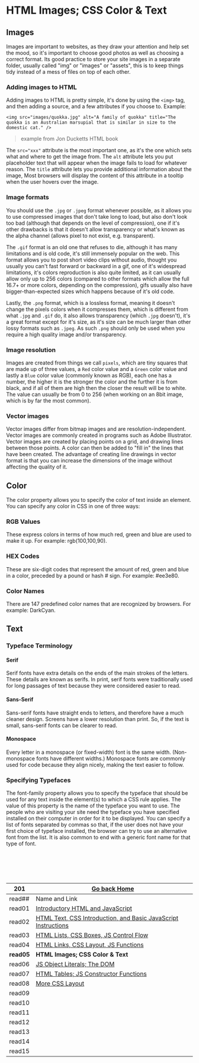 # HTML Images; CSS Color & Text

## Images

Images are important to websites, as they draw your attention and help set the mood, so it's important to choose good photos as well as choosing a correct format.
Its good practice to store your site images in a separate folder, usually called "img" or "images" or "assets", this is to keep things tidy instead of a mess of files on top of each other.

### Adding images to HTML

Adding images to HTML is pretty simple, it's done by using the `<img>` tag, and then adding a source, and a few attributes if you choose to.
Example:

```
<img src="images/quokka.jpg" alt="A family of quokka" title="The quokka is an Australian marsupial that is similar in size to the domestic cat." />
```
> example from Jon Ducketts HTML book

The `src="xxx"` attribute is the most important one, as it's the one which sets what and where to get the image from. The `alt` attribute lets you put placeholder text that will appear when the image fails to load for whatever reason. The `title` attribute lets you provide additional information about the image, Most browsers will display the content of this attribute in a tooltip when the user hovers over the image.

### Image formats

You should use the `.jpg` or `.jpeg` format whenever possible, as it allows you to use compressed images that don't take long to load, but also don't look too bad (although that depends on the level of compression), one if it's other drawbacks is that it doesn't allow transparency or what's known as the alpha channel (allows pixel to not exist, e.g. transparent).

The `.gif` format is an old one that refuses to die, although it has many limitations and is old code, it's still immensely popular on the web. This format allows you to post short video clips without audio, thought you usually you can't fast forward or backward in a gif, one of it's widespread limitations, it's colors reproduction is also quite limited, as it can usually allow only up to 256 colors (compared to other formats which allow the full 16.7+ or more colors, depending on the compression), gifs usually also have bigger-than-expected sizes which happens because of it's old code.

Lastly, the `.png` format, which is a lossless format, meaning it doesn't change the pixels colors when it compresses them, which is different from what `.jpg` and `.gif` do, it also allows transparency (which `.jpg` doesn't), it's a great format except for it's size, as it's size can be much larger than other lossy formats such as `.jpeg`. As such `.png` should only be used when you require a high quality image and/or transparency.

### Image resolution 

Images are created from things we call `pixels`, which are tiny squares that are made up of three values, a `Red` color value and a `Green` color value and lastly a `Blue` color value (commonly known as RGB), each one has a number, the higher it is the stronger the color and the further it is from black, and if all of them are high then the closer the result will be to white. The value can usually be from 0 to 256 (when working on an 8bit image, which is by far the most common).


### Vector images

Vector images differ from bitmap images and are resolution-independent. Vector images are commonly created in programs such as Adobe Illustrator.
Vector images are created by placing points on a grid, and drawing lines between those points. A color can then be added to "fill in" the lines that have been created. The advantage of creating line drawings in vector format is that you can increase the dimensions of the image without affecting the quality of it.

## Color

The color property allows you to specify the color of text inside an element. You can specify any color in CSS in one of three ways:

### RGB Values

These express colors in terms of how much red, green and blue are used to make it up. For example: rgb(100,100,90).

### HEX Codes

These are six-digit codes that represent the amount of red, green and blue in a color,
preceded by a pound or hash # sign. For example: #ee3e80.

### Color Names

There are 147 predefined color names that are recognized by browsers. For example: DarkCyan.

## Text

### Typeface Terminology

#### Serif

Serif fonts have extra details on the ends of the main strokes of the letters. These details are known as serifs. In print, serif fonts were traditionally used for long passages of text because they were considered easier to read.

#### Sans-Serif

Sans-serif fonts have straight ends to letters, and therefore have a much cleaner design. Screens have a lower resolution than print. So, if the text is small, sans-serif fonts can be clearer to read.

#### Monospace

Every letter in a monospace (or fixed-width) font is the same width. (Non-monospace fonts have different widths.) Monospace fonts are commonly used for code because they align nicely, making the text easier to follow.


### Specifying Typefaces

The font-family property allows you to specify the typeface that should be used for any text inside the element(s) to
which a CSS rule applies. The value of this property is the name of the typeface you want to use. The people who are visiting your site need the typeface you have specified installed on their computer in order for it to be displayed.
You can specify a list of fonts separated by commas so that, if the user does not have your first choice of typeface installed, the browser can try to use an alternative font from the list. It is also common to end with a generic font name for that type of font.






<br/><br/> 
<br/><br/>  



|201| [Go back Home](https://suhaib-ersan.github.io/reading-notes/) |
|-|-|
| read## | Name and Link |
| read01 | [Introductory HTML and JavaScript](https://suhaib-ersan.github.io/reading-notes/201/read01) |
| read02 | [HTML Text, CSS Introduction, and Basic JavaScript Instructions](https://suhaib-ersan.github.io/reading-notes/201/read02) |
| read03 | [HTML Lists, CSS Boxes, JS Control Flow](https://suhaib-ersan.github.io/reading-notes/201/read03) |
| read04 | [HTML Links, CSS Layout, JS Functions](https://suhaib-ersan.github.io/reading-notes/201/read04) |
| **read05** | **HTML Images; CSS Color & Text** |
| read06 | [JS Object Literals; The DOM](https://suhaib-ersan.github.io/reading-notes/201/read06) |
| read07 | [HTML Tables; JS Constructor Functions](https://suhaib-ersan.github.io/reading-notes/201/read07) |
| read08 | [More CSS Layout](https://suhaib-ersan.github.io/reading-notes/201/read08) |
| read09 | [](https://suhaib-ersan.github.io/reading-notes/201/read09) |
| read10 | [](https://suhaib-ersan.github.io/reading-notes/201/read10) |
| read11 | [](https://suhaib-ersan.github.io/reading-notes/201/read11) |
| read12 | [](https://suhaib-ersan.github.io/reading-notes/201/read12) |
| read13 | [](https://suhaib-ersan.github.io/reading-notes/201/read13) |
| read14 | [](https://suhaib-ersan.github.io/reading-notes/201/read14) |
| read15 | [](https://suhaib-ersan.github.io/reading-notes/201/read15) |